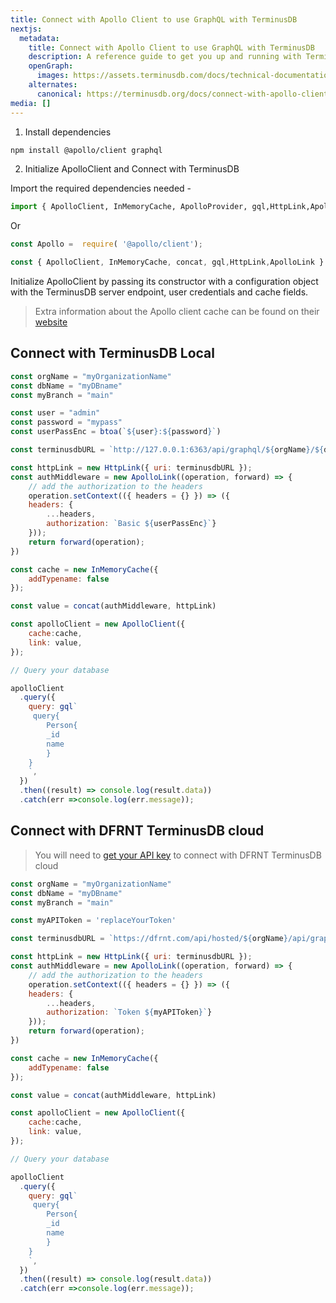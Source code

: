 ```yaml
---
title: Connect with Apollo Client to use GraphQL with TerminusDB
nextjs:
  metadata:
    title: Connect with Apollo Client to use GraphQL with TerminusDB
    description: A reference guide to get you up and running with TerminusDB & TerminusDB  using GraphQL and Apollo Client
    openGraph:
      images: https://assets.terminusdb.com/docs/technical-documentation-terminuscms-og.png
    alternates:
      canonical: https://terminusdb.org/docs/connect-with-apollo-client/
media: []
---
```


1.  Install dependencies

```bash
npm install @apollo/client graphql
```

2.  Initialize ApolloClient and Connect with TerminusDB

Import the required dependencies needed -

```python
import { ApolloClient, InMemoryCache, ApolloProvider, gql,HttpLink,ApolloLink } from '@apollo/client';
```

Or

```javascript
const Apollo =  require( '@apollo/client');

const { ApolloClient, InMemoryCache, concat, gql,HttpLink,ApolloLink } = Apollo
```

Initialize ApolloClient by passing its constructor with a configuration object with the TerminusDB server endpoint, user credentials and cache fields.

> Extra information about the Apollo client cache can be found on their [website](https://www.apollographql.com/docs/react/caching/overview)

## Connect with TerminusDB Local

```javascript
const orgName = "myOrganizationName"
const dbName = "myDBname"
const myBranch = "main"

const user = "admin"
const password = "mypass"
const userPassEnc = btoa(`${user}:${password}`)

const terminusdbURL = `http://127.0.0.1:6363/api/graphql/${orgName}/${dbName}/local/branch/${myBranch}/`

const httpLink = new HttpLink({ uri: terminusdbURL });
const authMiddleware = new ApolloLink((operation, forward) => {
    // add the authorization to the headers
    operation.setContext(({ headers = {} }) => ({
    headers: {
        ...headers,
        authorization: `Basic ${userPassEnc}`}
    }));
    return forward(operation);
})

const cache = new InMemoryCache({
    addTypename: false
});

const value = concat(authMiddleware, httpLink)

const apolloClient = new ApolloClient({
    cache:cache,
    link: value,       
});

// Query your database

apolloClient
  .query({
    query: gql`
     query{
        Person{
        _id
        name
        }
    }
    `,
  })
  .then((result) => console.log(result.data))
  .catch(err =>console.log(err.message));
```

## Connect with DFRNT TerminusDB cloud

> You will need to [get your API key](/docs/how-to-connect-terminuscms/) to connect with DFRNT TerminusDB cloud

```javascript
const orgName = "myOrganizationName"
const dbName = "myDBname"
const myBranch = "main"

const myAPIToken = 'replaceYourToken'

const terminusdbURL = `https://dfrnt.com/api/hosted/${orgName}/api/graphql/${orgName}/${dbName}/local/branch/${myBranch}/`

const httpLink = new HttpLink({ uri: terminusdbURL });
const authMiddleware = new ApolloLink((operation, forward) => {
    // add the authorization to the headers
    operation.setContext(({ headers = {} }) => ({
    headers: {
        ...headers,
        authorization: `Token ${myAPIToken}`}
    }));
    return forward(operation);
})

const cache = new InMemoryCache({
    addTypename: false
});

const value = concat(authMiddleware, httpLink)

const apolloClient = new ApolloClient({
    cache:cache,
    link: value,       
});

// Query your database

apolloClient
  .query({
    query: gql`
     query{
        Person{
        _id
        name
        }
    }
    `,
  })
  .then((result) => console.log(result.data))
  .catch(err =>console.log(err.message));
```